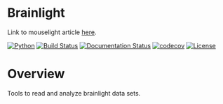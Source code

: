 # Brainlight
Link to mouselight article [here](https://www.hhmi.org/news/mouselight-project-maps-1000-neurons-and-counting-in-the-mouse-brain).

[![Python](https://img.shields.io/badge/python-3.6-blue.svg)]()
[![Build Status](https://travis-ci.com/neurodata/brainlight.svg?branch=master)](https://travis-ci.com/neurodata/brainlight)
[![Documentation Status](https://readthedocs.org/projects/brainlight/badge/?version=latest)](https://brainlight.readthedocs.io/en/latest/?badge=latest)
[![codecov](https://codecov.io/gh/neurodata/brainlight/branch/master/graph/badge.svg)](https://codecov.io/gh/neurodata/brainlight)
[![License](https://img.shields.io/badge/License-Apache%202.0-blue.svg)](https://opensource.org/licenses/Apache-2.0)

# Overview
Tools to read and analyze brainlight data sets.


